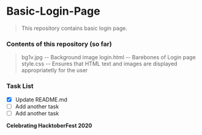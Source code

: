 # Basic-Login-Page
>This repository contains basic login page.

### Contents of this repository (so far)
>bg1v.jpg    --  Background image
>login.html  --  Barebones of Login page
>style.css   --  Ensures that HTML text and images are displayed appropriatetly for the user

### Task List

- [x] Update README.md
- [ ] Add another task
- [ ] Add another task

**Celebrating HacktoberFest 2020**

